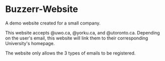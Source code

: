 # Buzzerr-Website
A demo website created for a small company.

This website accepts @uwo.ca, @yorku.ca, and @utoronto.ca. Depending on the user's email, 
this website will link them to their corresponding University's homepage. 

The website only allows the 3 types of emails to be registered. 
